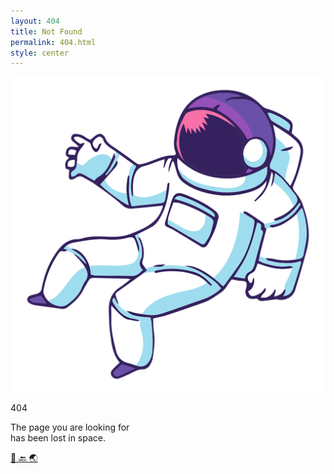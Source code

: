 ```yaml
---
layout: 404
title: Not Found
permalink: 404.html
style: center
---
```

<div class="section">
  <div class="space">  
    <div class="window_group">
      <div class="window_404">
        <div class="stars"></div>
        <div class="astronaut">
          <img src="/assets/img/space-astronaut.png" alt="" class="src">
        </div>
      </div>
    </div>
    <div class="text_group">
      <p class="text_404">404</p>
      <p class="text_lost">The page you are looking for <br />has been lost in space.</p>
      <div class="button">
        <a href="/">🚀 🔙 🌏</a>
      </div>
    </div>
  </div>
</div>

<script>
  let starContainer = document.querySelector(".stars");

for (let i = 0; i < 100; i++) {
  starContainer.innerHTML += `<div class="star"></div>`;
}
</script>
